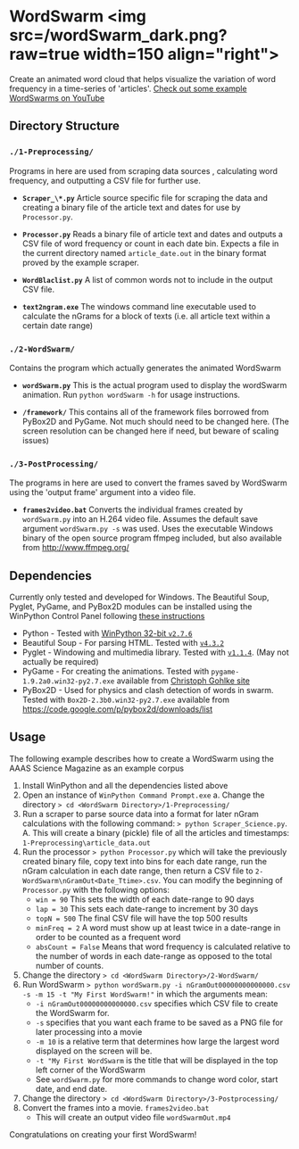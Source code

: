 # WordSwarm <img src=/wordSwarm_dark.png?raw=true width=150 align="right">
Create an animated word cloud that helps visualize the variation
of word frequency in a time-series of 'articles'.
[Check out some example WordSwarms on YouTube](https://www.youtube.com/playlist?list=PLW9BhSPL6nfRFieaT0mqaAiZhA1ZFRzWX)

## Directory Structure

### `./1-Preprocessing/`
Programs in here are used from scraping data sources , calculating word frequency, and outputting a CSV file for further use.

- **`Scraper_\*.py`** Article source specific file for scraping the data and creating a binary file of the article text and dates for use by `Processor.py`.

- **`Processor.py`** Reads a binary file of article text and dates and outputs a CSV file of word frequency or count in each date bin. Expects a file in the current directory named `article_date.out` in the binary format proved by the example scraper.

- **`WordBlaclist.py`** A list of common words not to include in the output CSV file.

- **`text2ngram.exe`** The windows command line executable used to calculate the nGrams for a block of texts (i.e. all article text within a certain date range) 

### `./2-WordSwarm/`
Contains the program which actually generates the animated WordSwarm

- **`wordSwarm.py`** This is the actual program used to display the wordSwarm animation. Run `python wordSwarm -h` for usage instructions.
	
- **`/framework/`** This contains all of the framework files borrowed from PyBox2D and PyGame. Not much should need to be changed here. (The screen resolution can be changed here if need, but beware of scaling issues)

### `./3-PostProcessing/`
The programs in here are used to convert the frames saved by WordSwarm using the 'output frame' argument into a video file. 

- **`frames2video.bat`** Converts the individual frames created by `wordSwarm.py` into an H.264 video file. Assumes the default save argument `wordSwarm.py -s` was used. Uses the executable Windows binary of the open source program ffmpeg included, but also available from http://www.ffmpeg.org/ 


## Dependencies
Currently only tested and developed for Windows. The Beautiful Soup, Pyglet, PyGame, and PyBox2D modules can be installed using the WinPython Control Panel following [these instructions](https://code.google.com/p/winpython/wiki/ControlPanel)

* Python - Tested with [WinPython 32-bit `v2.7.6`](http://sourceforge.net/projects/winpython/files/WinPython&95;2.7/2.7.6.4)
* Beautiful Soup - For parsing HTML. Tested with [`v4.3.2`](http://www.crummy.com/software/BeautifulSoup/#Download)
* Pyglet - Windowing and multimedia library. Tested with [`v1.1.4`](http://pyglet.googlecode.com/files/pyglet-1.1.4.zip). (May not actually be required)
* PyGame - For creating the animations. Tested with `pygame-1.9.2a0.win32-py2.7.exe` available from [Christoph Gohlke site](http://www.lfd.uci.edu/~gohlke/pythonlibs/#pygame) 
* PyBox2D - Used for physics and clash detection of words in swarm. Tested with `Box2D-2.3b0.win32-py2.7.exe` available from https://code.google.com/p/pybox2d/downloads/list

## Usage
The following example describes how to create a WordSwarm using the AAAS Science Magazine as an example corpus

1. Install WinPython and all the dependencies listed above
2. Open an instance of `WinPython Command Prompt.exe`
	a. Change the directory `> cd <WordSwarm Directory>/1-Preprocessing/`
3. Run a scraper to parse source data into a format for later nGram calculations with the following command: `> python Scraper_Science.py`. 
	A. This will create a binary (pickle) file of all the articles and timestamps: `1-Preprocessing\article_data.out`
4. Run the processor `> python Processor.py` which will take the previously created binary file, copy text into bins for each date range, run the nGram calculation in each date range, then return a CSV file to `2-WordSwarm\nGramOut<Date_Ttime>.csv`. You can modify the beginning of `Processor.py` with the following options:
	- `win = 90` This sets the width of each date-range to 90 days
	- `lap = 30` This sets each date-range to increment by 30 days
	- `topN = 500` The final CSV file will have the top 500 results
	- `minFreq = 2` A word must show up at least twice in a date-range in order to be counted as a frequent word
	- `absCount = False` Means that word frequency is calculated relative to the number of words in each date-range as opposed to the total number of counts.
5. Change the directory `> cd <WordSwarm Directory>/2-WordSwarm/`
6. Run WordSwarm `> python wordSwarm.py -i nGramOut00000000000000.csv -s -m 15 -t "My First WordSwarm!"` in which the arguments mean:
	- `-i nGramOut00000000000000.csv` specifies which CSV file to create the WordSwarm for.
	- `-s` specifies that you want each frame to be saved as a PNG file for later processing into a movie
	- `-m 10` is a relative term that determines how large the largest word displayed on the screen will be.
	- `-t "My First WordSwarm` is the title that will be displayed in the top left corner of the WordSwarm
	- See `wordSwarm.py` for more commands to change word color, start date, and end date.
7. Change the directory `> cd <WordSwarm Directory>/3-Postprocessing/`
8. Convert the frames into a movie. `frames2video.bat`
	- This will create an output video file `wordSwarmOut.mp4`
	
Congratulations on creating your first WordSwarm!
